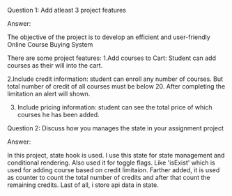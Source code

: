 Question 1: 
Add atleast 3 project features

Answer: 

The objective of the project is to develop an efficient and user-friendly Online Course Buying System

There are some project features:
1.Add courses to Cart:
	 Student can add courses as their will into the cart.

2.Include credit information: 
	student can enroll any number of courses. But total number of credit of all courses must be below 20. After completing the limitation an alert will shown.

3. Include pricing information: 
	student can see the total price of which courses he has been added.





Question 2:
Discuss how you manages the state in your assignment project

Answer:

In this project, state hook is used. I use this state for state management and conditional rendering. Also used it for toggle flags. Like 'isExist' which is used for adding course based on credit limitaion. Farther added, it is used as counter to count the total number of credits and after that count the remaining credits. Last of all, i store api data in state. 
